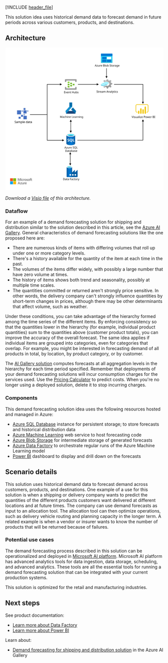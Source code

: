 [!INCLUDE [header_file](../../../includes/sol-idea-header.md)]

This solution idea uses historical demand data to forecast demand in future periods across various customers, products, and destinations. 

## Architecture

![Architecture diagram showing the flow of sample data to Power BI: demand forecasting for shipping and distribution.](../media/demand-forecasting-for-shipping-and-distribution.svg)

*Download a [Visio file](https://arch-center.azureedge.net/demand-forecasting-for-shipping-and-distribution.vsdx) of this architecture.*

### Dataflow

For an example of a demand forecasting solution for shipping and distribution similar to the solution described in this article, see the [Azure AI Gallery](https://gallery.azure.ai/Solution/Demand-Forecasting-for-Shipping-and-Distribution-2). General characteristics of demand forecasting solutions like the one proposed here are:

* There are numerous kinds of items with differing volumes that roll up under one or more category levels.
* There's a history available for the quantity of the item at each time in the past.
* The volumes of the items differ widely, with possibly a large number that have zero volume at times.
* The history of items shows both trend and seasonality, possibly at multiple time scales.
* The quantities committed or returned aren't strongly price sensitive. In other words, the delivery company can't strongly influence quantities by short-term changes in prices, although there may be other determinants that affect volume, such as weather.

Under these conditions, you can take advantage of the hierarchy formed among the time series of the different items. By enforcing consistency so that the quantities lower in the hierarchy (for example, individual product quantities) sum to the quantities above (customer product totals), you can improve the accuracy of the overall forecast. The same idea applies if individual items are grouped into categories, even for categories that overlap. For example, you might be interested in forecasting demand of all products in total, by location, by product category, or by customer.

The [AI Gallery solution](https://gallery.azure.ai/Solution/Demand-Forecasting-for-Shipping-and-Distribution-2) computes forecasts at all aggregation levels in the hierarchy for each time period specified. Remember that deployments of your demand forecasting solutions will incur consumption charges for the services used. Use the [Pricing Calculator](https://azure.microsoft.com/pricing/calculator) to predict costs. When you're no longer using a deployed solution, delete it to stop incurring charges.

### Components

This demand forecasting solution idea uses the following resources hosted and managed in Azure:

* [Azure SQL Database](https://azure.microsoft.com/products/azure-sql/database) instance for persistent storage; to store forecasts and historical distribution data
* [Azure Machine Learning](https://azure.microsoft.com/services/machine-learning) web service to host forecasting code
* [Azure Blob Storage](https://azure.microsoft.com/services/storage/blobs) for intermediate storage of generated forecasts
* [Azure Data Factory](https://azure.microsoft.com/services/data-factory) to orchestrate regular runs of the Azure Machine Learning model
* [Power BI](https://powerbi.microsoft.com) dashboard to display and drill down on the forecasts

## Scenario details

This solution uses historical demand data to forecast demand across customers, products, and destinations. One example of a use for this solution is when a shipping or delivery company wants to predict the quantities of the different products customers want delivered at different locations and at future times. The company can use demand forecasts as input to an allocation tool. The allocation tool can then optimize operations, such as delivery vehicle routing and planning capacity in the longer term.  A related example is when a vendor or insurer wants to know the number of products that will be returned because of failures.

### Potential use cases

The demand forecasting process described in this solution can be operationalized and deployed in [Microsoft AI platform](https://www.microsoft.com/ai/ai-platform). Microsoft AI platform has advanced analytics tools for data ingestion, data storage, scheduling, and advanced analytics. These tools are all the essential tools for running a demand forecasting solution that can be integrated with your current production systems.

This solution is optimized for the retail and manufacturing industries.

## Next steps

See product documentation:

* [Learn more about Data Factory](/azure/data-factory/data-factory-introduction)
* [Learn more about Power BI](/power-bi/fundamentals/power-bi-overview)

Learn about:

* [Demand forecasting for shipping and distribution solution](https://gallery.azure.ai/Solution/Demand-Forecasting-for-Shipping-and-Distribution-2) in the Azure AI Gallery

